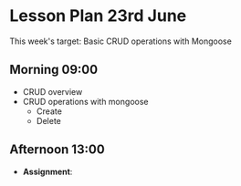 # Lesson Plan 23rd June

This week's target: Basic CRUD operations with Mongoose

## Morning 09:00

+ CRUD overview
+ CRUD operations with mongoose
    - Create
    - Delete

## Afternoon 13:00

+ **Assignment**:
